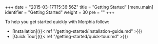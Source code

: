 +++
date = "2015-03-17T15:36:56Z"
title = "Getting Started"
[menu.main]
  identifier = "Getting Started"
  weight = 30
  pre = "<i class='fa fa-road'></i>"
+++

To help you get started quickly with Morphia follow:

  * [Installation]({{< ref "/getting-started/installation-guide.md" >}})
  * [Quick Tour]({{< ref "/getting-started/quick-tour.md" >}})
